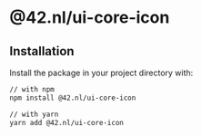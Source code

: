 # @42.nl/ui-core-icon

## Installation

Install the package in your project directory with:

```sh
// with npm
npm install @42.nl/ui-core-icon

// with yarn
yarn add @42.nl/ui-core-icon
```
